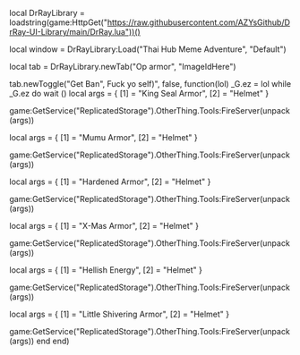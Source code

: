 local DrRayLibrary = loadstring(game:HttpGet("https://raw.githubusercontent.com/AZYsGithub/DrRay-UI-Library/main/DrRay.lua"))()

local window = DrRayLibrary:Load("Thai Hub Meme Adventure", "Default")

local tab = DrRayLibrary.newTab("Op armor", "ImageIdHere")

tab.newToggle("Get Ban", Fuck yo self)", false, function(lol)
 _G.ez = lol
while _G.ez do wait ()
   local args = {
    [1] = "King Seal Armor",
    [2] = "Helmet"
}

game:GetService("ReplicatedStorage").OtherThing.Tools:FireServer(unpack(args))

local args = {
    [1] = "Mumu Armor",
    [2] = "Helmet"
}

game:GetService("ReplicatedStorage").OtherThing.Tools:FireServer(unpack(args))

local args = {
    [1] = "Hardened Armor",
    [2] = "Helmet"
}

game:GetService("ReplicatedStorage").OtherThing.Tools:FireServer(unpack(args))

local args = {
    [1] = "X-Mas Armor",
    [2] = "Helmet"
}

game:GetService("ReplicatedStorage").OtherThing.Tools:FireServer(unpack(args))

local args = {
    [1] = "Hellish Energy",
    [2] = "Helmet"
}

game:GetService("ReplicatedStorage").OtherThing.Tools:FireServer(unpack(args))

local args = {
    [1] = "Little Shivering Armor",
    [2] = "Helmet"
}

game:GetService("ReplicatedStorage").OtherThing.Tools:FireServer(unpack(args))
end
end)